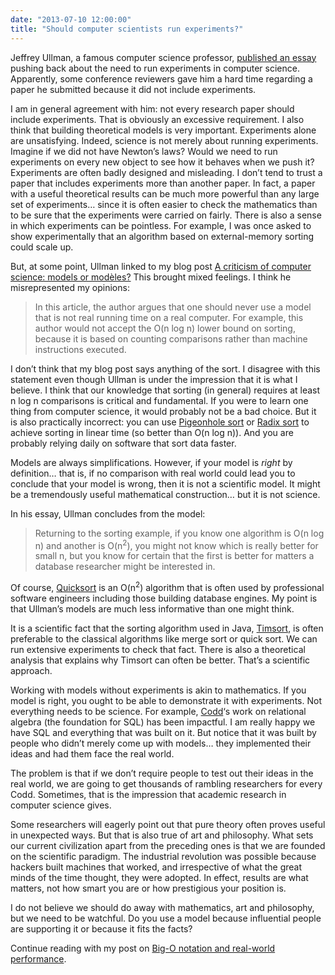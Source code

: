 ```yaml
---
date: "2013-07-10 12:00:00"
title: "Should computer scientists run experiments?"
---
```




Jeffrey Ullman, a famous computer science professor, [published an essay](http://i.stanford.edu/~ullman/pub/experiments.pdf) pushing back about the need to run experiments in computer science. Apparently, some conference reviewers gave him a hard time regarding a paper he submitted because it did not include experiments.

I am in general agreement with him: not every research paper should include experiments. That is obviously an excessive requirement. I also think that building theoretical models is very important. Experiments alone are unsatisfying. Indeed, science is not merely about running experiments. Imagine if we did not have Newton&rsquo;s laws? Would we need to run experiments on every new object to see how it behaves when we push it? Experiments are often badly designed and misleading. I don&rsquo;t tend to trust a paper that includes experiments more than another paper. In fact, a paper with a useful theoretical results can be much more powerful than any large set of experiments&hellip; since it is often easier to check the mathematics than to be sure that the experiments were carried on fairly. There is also a sense in which experiments can be pointless. For example, I was once asked to show experimentally that an algorithm based on external-memory sorting could scale up.

But, at some point, Ullman linked to my blog post [A criticism of computer science: models or modèles?](/lemire/blog/2013/05/17/a-criticism-of-computer-science-models-or-modeles/) This brought mixed feelings. I think he misrepresented my opinions:

> In this article, the author argues that one should never use a model that is not real running time on a real computer. For example, this author would not accept the O(n log n) lower bound on sorting, because it is based on counting comparisons rather than machine instructions executed.


I don&rsquo;t think that my blog post says anything of the sort. I disagree with this statement even though Ullman is under the impression that it is what I believe. I think that our knowledge that sorting (in general) requires at least n log n comparisons is critical and fundamental. If you were to learn one thing from computer science, it would probably not be a bad choice. But it is also practically incorrect: you can use [Pigeonhole sort](https://en.wikipedia.org/wiki/Pigeonhole_sort) or [Radix sort](/lemire/blog/2021/04/09/how-fast-can-you-sort-arrays-of-integers-in-java/) to achieve sorting in linear time (so better than O(n log n)). And you are probably relying daily on software that sort data faster.

Models are always simplifications. However, if your model is _right_ by definition&hellip; that is, if no comparison with real world could lead you to conclude that your model is wrong, then it is not a scientific model. It might be a tremendously useful mathematical construction&hellip; but it is not science.

In his essay, Ullman concludes from the model:

> Returning to the sorting example, if you know one algorithm is O(n log n) and another is O(n<sup>2</sup>), you might not know which is really better for small n, but you know for certain that the first is better for matters a database researcher might be interested in.


Of course, [Quicksort](https://en.wikipedia.org/wiki/Quicksort) is an O(n<sup>2</sup>) algorithm that is often used by professional software engineers including those building database engines. My point is that Ullman&rsquo;s models are much less informative than one might think.

It is a scientific fact that the sorting algorithm used in Java, [Timsort](https://en.wikipedia.org/wiki/Timsort), is often preferable to the classical algorithms like merge sort or quick sort. We can run extensive experiments to check that fact. There is also a theoretical analysis that explains why Timsort can often be better. That&rsquo;s a scientific approach.

Working with models without experiments is akin to mathematics. If you model is right, you ought to be able to demonstrate it with experiments.
Not everything needs to be science. For example, [Codd](https://en.wikipedia.org/wiki/Edgar_F._Codd)&lsquo;s work on relational algebra (the foundation for SQL) has been impactful. I am really happy we have SQL and everything that was built on it. But notice that it was built by people who didn&rsquo;t merely come up with models&hellip; they implemented their ideas and had them face the real world.

The problem is that if we don&rsquo;t require people to test out their ideas in the real world, we are going to get thousands of rambling researchers for every Codd. Sometimes, that is the impression that academic research in computer science gives.

Some researchers will eagerly point out that pure theory often proves useful in unexpected ways. But that is also true of art and philosophy. What sets our current civilization apart from the preceding ones is that we are founded on the scientific paradigm. The industrial revolution was possible because hackers built machines that worked, and irrespective of what the great minds of the time thought, they were adopted. In effect, results are what matters, not how smart you are or how prestigious your position is.

I do not believe we should do away with mathematics, art and philosophy, but we need to be watchful. Do you use a model because influential people are supporting it or because it fits the facts?

Continue reading with my post on [Big-O notation and real-world performance](/lemire/blog/2013/07/11/big-o-notation-and-real-world-performance/).

